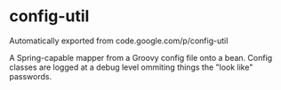 # config-util
Automatically exported from code.google.com/p/config-util

A Spring-capable mapper from a Groovy config file onto a bean.  Config classes are logged at a debug level ommiting things the "look like" passwords.
